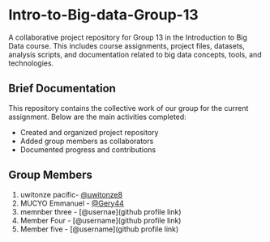 # Intro-to-Big-data-Group-13
A collaborative project repository for Group 13 in the Introduction to Big Data course. This includes course assignments, project files, datasets, analysis scripts, and documentation related to big data concepts, tools, and technologies.

##  Brief Documentation

This repository contains the collective work of our group for the current assignment. Below are the main activities completed:

- Created and organized project repository
- Added group members as collaborators
- Documented progress and contributions



##  Group Members

1. uwitonze pacific- [@uwitonze8](https://github.com/uwitonze8)
2. MUCYO Emmanuel - [@Gery44](https://github.com/Gery44)
3. memnber three - [@usernae](github profile link)
4. Member Four - [@username](github profile link)
5. Member five - [@username](github profile link)

